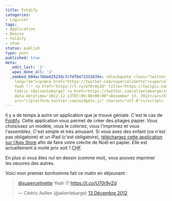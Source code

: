 ```yaml
---
title: Foldify
categories:
- Logiciel
tags:
- Application
- Dessin
- Foldify
- iPad
status: publish
type: post
published: true
meta:
  _edit_last: '1'
  _wpas_done_all: '1'
  _oembed_604ac7bbe62523dc7cfdfb471331b35e: <blockquote class="twitter-tweet" width="550"
    lang="de"><p>@<a href="https://twitter.com/supercelinette">supercelinette</a>
    Yeah !!! <a href="https://t.co/U70r9yZd" title="https://twitpic.com/blisrq">twitpic.com/blisrq</a></p>&mdash;
    Cédric (@alienlebarge) <a href="https://twitter.com/alienlebarge/status/279120723040145408"
    data-datetime="2012-12-13T07:09:00+00:00">Dezember 13, 2012</a></blockquote><script
    src="//platform.twitter.com/widgets.js" charset="utf-8"></script>
---
```

Il y a de temps à autre un application que je trouve géniale. C'est le cas de <a href="https://foldifyapp.com/">Foldify</a>.<!--more-->
Cette application vous permet de créer des pliages papier. Vous choisissez un modèle, vous le coloriez, vous l'imprimez et vous l'assemblez.
C'est simple et très amusant. Si vous avez des enfant (ce n'est pas obligatoire) et un iPad (c'est obligatoire), <a href="https://itunes.com/apps/foldify">téléchargez cette application sur l'App Store</a> afin de faire votre crèche de Noël en papier. Elle est actuellement à moité prix soit 1 <abbr title="francs suisse">CHF</abbr>.

En plus si vous êtes nul en dessin (comme moi), vous pouvez imprimer les oeuvres des autres.

Voici mon premier bonhomme fait ce matin en déjeunant :

<blockquote class="twitter-tweet" lang="fr"><p><a href="https://twitter.com/supercelinette">@supercelinette</a> Yeah !!! <a href="https://t.co/U70r9yZd">https://t.co/U70r9yZd</a></p>&mdash; Cédric Aellen (@alienlebarge) <a href="https://twitter.com/alienlebarge/statuses/279120723040145408">13 Décembre 2012</a></blockquote>
<script async src="//platform.twitter.com/widgets.js" charset="utf-8"></script>
